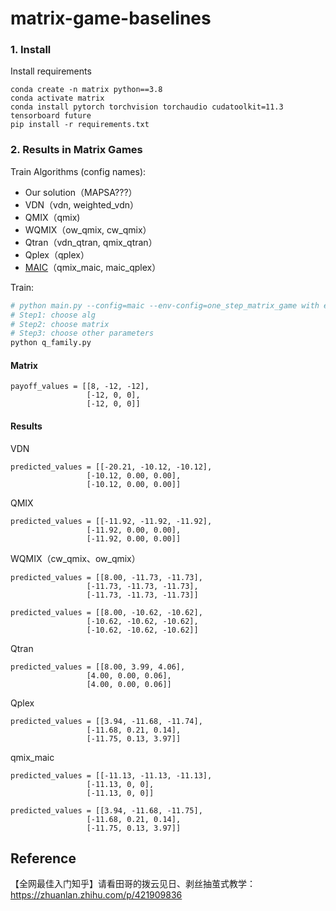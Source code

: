 # matrix-game-baselines

###  1. Install

Install requirements

```shell
conda create -n matrix python==3.8
conda activate matrix
conda install pytorch torchvision torchaudio cudatoolkit=11.3 tensorboard future
pip install -r requirements.txt
```

### 2. Results in Matrix Games 

Train Algorithms (config names): 
- Our solution（MAPSA???）
- VDN（vdn, weighted_vdn）
- QMIX（qmix)  
- WQMIX（ow_qmix, cw_qmix）
- Qtran（vdn_qtran, qmix_qtran）
- Qplex（qplex）
- [MAIC](https://github.com/mansicer/MAIC)（qmix_maic, maic_qplex）

Train:

``` sh
# python main.py --config=maic --env-config=one_step_matrix_game with env_args.map_name=one_step_matrix_game
# Step1: choose alg
# Step2: choose matrix
# Step3: choose other parameters
python q_family.py
```
#### Matrix

```
payoff_values = [[8, -12, -12],
                 [-12, 0, 0],
                 [-12, 0, 0]]
```

#### Results

VDN
```
predicted_values = [[-20.21, -10.12, -10.12],
                 [-10.12, 0.00, 0.00],
                 [-10.12, 0.00, 0.00]]
```

QMIX
```
predicted_values = [[-11.92, -11.92, -11.92],
                 [-11.92, 0.00, 0.00],
                 [-11.92, 0.00, 0.00]]
```

WQMIX（cw_qmix、ow_qmix）
```
predicted_values = [[8.00, -11.73, -11.73],
                 [-11.73, -11.73, -11.73],
                 [-11.73, -11.73, -11.73]]
```
```
predicted_values = [[8.00, -10.62, -10.62],
                 [-10.62, -10.62, -10.62],
                 [-10.62, -10.62, -10.62]]
```

Qtran
```
predicted_values = [[8.00, 3.99, 4.06],
                 [4.00, 0.00, 0.06],
                 [4.00, 0.00, 0.06]]
```

Qplex
```
predicted_values = [[3.94, -11.68, -11.74],
                 [-11.68, 0.21, 0.14],
                 [-11.75, 0.13, 3.97]]
```

qmix_maic
```
predicted_values = [[-11.13, -11.13, -11.13],
                 [-11.13, 0, 0],
                 [-11.13, 0, 0]]
```
```
predicted_values = [[3.94, -11.68, -11.75],
                 [-11.68, 0.21, 0.14],
                 [-11.75, 0.13, 3.97]]
```



## Reference 

【全网最佳入门知乎】请看田哥的拨云见日、剥丝抽茧式教学：https://zhuanlan.zhihu.com/p/421909836